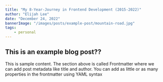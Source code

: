```yaml
---
title: "My 8-Year-Journey in Frontend Development (2015-2022)"
author: "Elijah Lee"
date: "December 24, 2022"
bannerImage: "/images/posts/example-post/mountain-road.jpg"
tags:
    - personal
---
```


## This is an example blog post??

This is sample content. The section above is called Frontmatter where we can add post metadata like title and author. You can add as little or as many properties in the frontmatter using YAML syntax